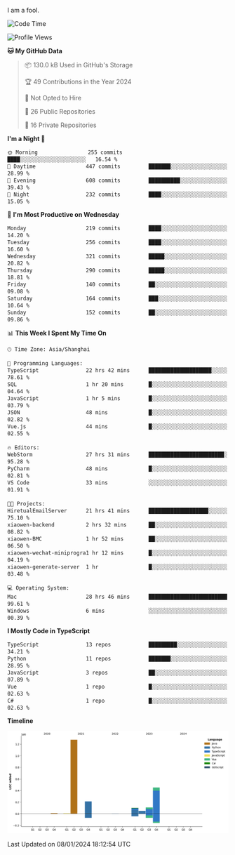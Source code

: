 I am a fool.

<!--START_SECTION:waka-->
![Code Time](http://img.shields.io/badge/Code%20Time-1%2C066%20hrs%2051%20mins-blue)

![Profile Views](http://img.shields.io/badge/Profile%20Views-0-blue)

**🐱 My GitHub Data** 

> 📦 130.0 kB Used in GitHub's Storage 
 > 
> 🏆 49 Contributions in the Year 2024
 > 
> 🚫 Not Opted to Hire
 > 
> 📜 26 Public Repositories 
 > 
> 🔑 16 Private Repositories 
 > 
**I'm a Night 🦉** 

```text
🌞 Morning                255 commits         ████░░░░░░░░░░░░░░░░░░░░░   16.54 % 
🌆 Daytime                447 commits         ███████░░░░░░░░░░░░░░░░░░   28.99 % 
🌃 Evening                608 commits         ██████████░░░░░░░░░░░░░░░   39.43 % 
🌙 Night                  232 commits         ████░░░░░░░░░░░░░░░░░░░░░   15.05 % 
```
📅 **I'm Most Productive on Wednesday** 

```text
Monday                   219 commits         ████░░░░░░░░░░░░░░░░░░░░░   14.20 % 
Tuesday                  256 commits         ████░░░░░░░░░░░░░░░░░░░░░   16.60 % 
Wednesday                321 commits         █████░░░░░░░░░░░░░░░░░░░░   20.82 % 
Thursday                 290 commits         █████░░░░░░░░░░░░░░░░░░░░   18.81 % 
Friday                   140 commits         ██░░░░░░░░░░░░░░░░░░░░░░░   09.08 % 
Saturday                 164 commits         ███░░░░░░░░░░░░░░░░░░░░░░   10.64 % 
Sunday                   152 commits         ██░░░░░░░░░░░░░░░░░░░░░░░   09.86 % 
```


📊 **This Week I Spent My Time On** 

```text
🕑︎ Time Zone: Asia/Shanghai

💬 Programming Languages: 
TypeScript               22 hrs 42 mins      ████████████████████░░░░░   78.61 % 
SQL                      1 hr 20 mins        █░░░░░░░░░░░░░░░░░░░░░░░░   04.64 % 
JavaScript               1 hr 5 mins         █░░░░░░░░░░░░░░░░░░░░░░░░   03.79 % 
JSON                     48 mins             █░░░░░░░░░░░░░░░░░░░░░░░░   02.82 % 
Vue.js                   44 mins             █░░░░░░░░░░░░░░░░░░░░░░░░   02.55 % 

🔥 Editors: 
WebStorm                 27 hrs 31 mins      ████████████████████████░   95.28 % 
PyCharm                  48 mins             █░░░░░░░░░░░░░░░░░░░░░░░░   02.81 % 
VS Code                  33 mins             ░░░░░░░░░░░░░░░░░░░░░░░░░   01.91 % 

🐱‍💻 Projects: 
HiretualEmailServer      21 hrs 41 mins      ███████████████████░░░░░░   75.10 % 
xiaowen-backend          2 hrs 32 mins       ██░░░░░░░░░░░░░░░░░░░░░░░   08.82 % 
xiaowen-BMC              1 hr 52 mins        ██░░░░░░░░░░░░░░░░░░░░░░░   06.50 % 
xiaowen-wechat-miniprogra1 hr 12 mins        █░░░░░░░░░░░░░░░░░░░░░░░░   04.19 % 
xiaowen-generate-server  1 hr                █░░░░░░░░░░░░░░░░░░░░░░░░   03.48 % 

💻 Operating System: 
Mac                      28 hrs 46 mins      █████████████████████████   99.61 % 
Windows                  6 mins              ░░░░░░░░░░░░░░░░░░░░░░░░░   00.39 % 
```

**I Mostly Code in TypeScript** 

```text
TypeScript               13 repos            █████████░░░░░░░░░░░░░░░░   34.21 % 
Python                   11 repos            ███████░░░░░░░░░░░░░░░░░░   28.95 % 
JavaScript               3 repos             ██░░░░░░░░░░░░░░░░░░░░░░░   07.89 % 
Vue                      1 repo              █░░░░░░░░░░░░░░░░░░░░░░░░   02.63 % 
C#                       1 repo              █░░░░░░░░░░░░░░░░░░░░░░░░   02.63 % 
```



**Timeline**

![Lines of Code chart](https://raw.githubusercontent.com/VeejaLiu/VeejaLiu/master/assets/bar_graph.png)


 Last Updated on 08/01/2024 18:12:54 UTC
<!--END_SECTION:waka-->
